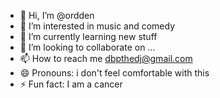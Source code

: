 - 👋 Hi, I’m @ordden
- 👀 I’m interested in music and comedy
- 🌱 I’m currently learning new stuff
- 💞️ I’m looking to collaborate on ...
- 📫 How to reach me dbpthedj@gmail.com
- 😄 Pronouns: i don't feel comfortable with this
- ⚡ Fun fact: I am a cancer

<!---
ordden/ordden is a ✨ special ✨ repository because its `README.md` (this file) appears on your GitHub profile.
You can click the Preview link to take a look at your changes.
--->
